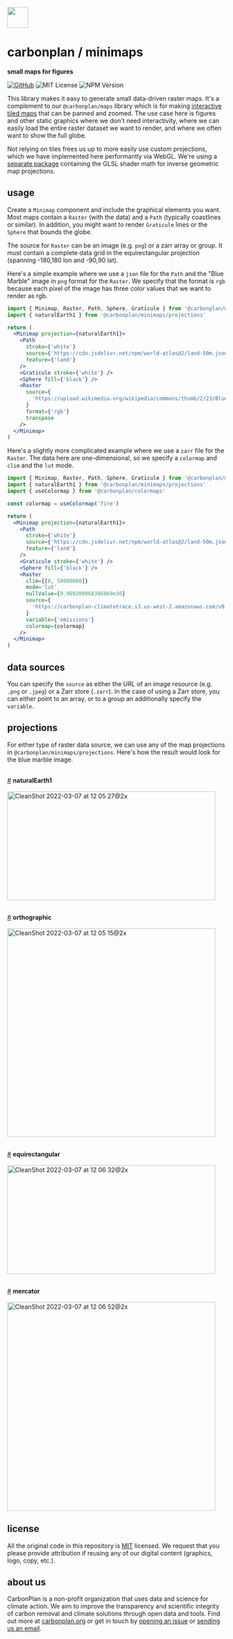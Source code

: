 <img
  src='https://carbonplan-assets.s3.amazonaws.com/monogram/dark-small.png'
  height='48'
/>

# carbonplan / minimaps

**small maps for figures**

[![GitHub][github-badge]][github]
![MIT License][]
![NPM Version][]

[github]: https://github.com/carbonplan/maps
[github-badge]: https://badgen.net/badge/-/github?icon=github&label
[mit license]: https://badgen.net/badge/license/MIT/blue
[npm version]: https://badgen.net/npm/v/@carbonplan/minimaps

This library makes it easy to generate small data-driven raster maps. It's a complement to our `@carbonplan/maps` library which is for making [interactive tiled maps](https://github.com/carbonplan/maps) that can be panned and zoomed. The use case here is figures and other static graphics where we don't need interactivity, where we can easily load the entire raster dataset we want to render, and where we often want to show the full globe.

Not relying on tiles frees us up to more easily use custom projections, which we have implemented here performantly via WebGL. We're using a [separate package](https://github.com/carbonplan/glsl-geo-projection) containing the GLSL shader math for inverse geometric map projections.

## usage

Create a `Minimap` component and include the graphical elements you want. Most maps contain a `Raster` (with the data) and a `Path` (typically coastlines or similar). In addition, you might want to render `Graticule` lines or the `Sphere` that bounds the globe.

The source for `Raster` can be an image (e.g. `png`) or a zarr array or group. It must contain a complete data grid in the equirectangular projection (spanning -180,180 lon and -90,90 lat).

Here's a simple example where we use a `json` file for the `Path` and the "Blue Marble" image in `png` format for the `Raster`. We specify that the format is `rgb` because each pixel of the image has three color values that we want to render as rgb.

```jsx
import { Minimap, Raster, Path, Sphere, Graticule } from '@carbonplan/minimaps'
import { naturalEarth1 } from '@carbonplan/minimaps/projections'

return (
  <Minimap projection={naturalEarth1}>
    <Path
      stroke={'white'}
      source={'https://cdn.jsdelivr.net/npm/world-atlas@2/land-50m.json'}
      feature={'land'}
    />
    <Graticule stroke={'white'} />
    <Sphere fill={'black'} />
    <Raster
      source={
        'https://upload.wikimedia.org/wikipedia/commons/thumb/2/23/Blue_Marble_2002.png/2880px-Blue_Marble_2002.png'
      }
      format={'rgb'}
      transpose
    />
  </Minimap>
)
```

Here's a slightly more complicated example where we use a `zarr` file for the `Raster`. The data here are one-dimensional, so we specify a `colormap` and `clim` and the `lut` mode.

```jsx
import { Minimap, Raster, Path, Sphere, Graticule } from '@carbonplan/minimaps'
import { naturalEarth1 } from '@carbonplan/minimaps/projections'
import { useColormap } from '@carbonplan/colormaps'

const colormap = useColormap('fire')

return (
  <Minimap projection={naturalEarth1}>
    <Path
      stroke={'white'}
      source={'https://cdn.jsdelivr.net/npm/world-atlas@2/land-50m.json'}
      feature={'land'}
    />
    <Graticule stroke={'white'} />
    <Sphere fill={'black'} />
    <Raster
      clim={[0, 50000000]}
      mode='lut'
      nullValue={9.969209968386869e36}
      source={
        'https://carbonplan-climatetrace.s3.us-west-2.amazonaws.com/v0.4/blog/total_emissions.zarr'
      }
      variable={'emissions'}
      colormap={colormap}
    />
  </Minimap>
)
```

## data sources

You can specify the `source` as either the URL of an image resource (e.g. `.png` or `.jpeg`) or a Zarr store (`.zarr`). In the case of using a Zarr store, you can either point to an array, or to a group an additionally specify the `variable`.

## projections

For either type of raster data source, we can use any of the map projections in `@carbonplan/minimaps/projections`. Here's how the result would look for the blue marble image.

<br><a href="#naturalEarth1" name="naturalEarth1">#</a> <b>naturalEarth1</b>
<br><br><img width="480" height="250" alt="CleanShot 2022-03-07 at 12 05 27@2x" src="https://user-images.githubusercontent.com/3387500/157092621-1c2081a6-5c0d-4afa-83a7-a63bc00e6d9a.png">

<br><a href="#orthographic" name="orthographic">#</a> <b>orthographic</b>
<br><br><img width="480" height="480" alt="CleanShot 2022-03-07 at 12 05 15@2x" src="https://user-images.githubusercontent.com/3387500/157092649-0c79980f-7115-4e55-b44e-5093b6441df8.png">

<br><a href="#equirectangular" name="equirectangular">#</a> <b>equirectangular</b>
<br><br><img width="480" height="250" alt="CleanShot 2022-03-07 at 12 06 32@2x" src="https://user-images.githubusercontent.com/3387500/157092673-908a2838-8939-45e5-845a-9f6d6eea7f44.png">

<br><a href="#mercator" name="mercator">#</a> <b>mercator</b>
<br><br><img width="480" height="480" alt="CleanShot 2022-03-07 at 12 06 52@2x" src="https://user-images.githubusercontent.com/3387500/157092693-4ebb05b8-e590-4302-9159-c0222cbc7a52.png">

## license

All the original code in this repository is [MIT](https://choosealicense.com/licenses/mit/) licensed. We request that you please provide attribution if reusing any of our digital content (graphics, logo, copy, etc.).

## about us

CarbonPlan is a non-profit organization that uses data and science for climate action. We aim to improve the transparency and scientific integrity of carbon removal and climate solutions through open data and tools. Find out more at [carbonplan.org](https://carbonplan.org/) or get in touch by [opening an issue](https://github.com/carbonplan/maps/issues/new) or [sending us an email](mailto:hello@carbonplan.org).
